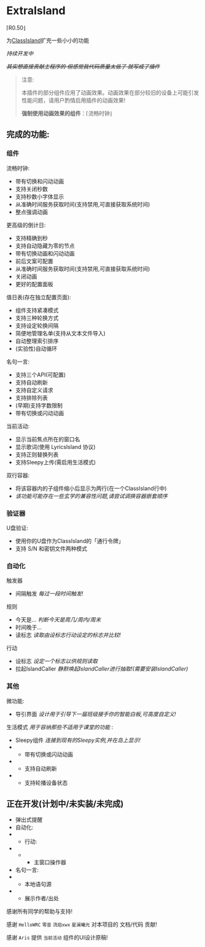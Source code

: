 # ExtraIsland
⌈R0.50⌋

为[ClassIsland](https://classisland.tech/)扩充一些小小的功能

*持续开发中*

*~~其实想直接贡献主程序的 但感觉我代码质量太低了 就写成了插件~~*

> 注意:
>
> 本插件的部分组件应用了动画效果。动画效果在部分较旧的设备上可能引发性能问题，请用户酌情启用插件的动画效果!
>
> __强制使用动画效果的组件__：⌈流畅时钟⌋
>

## 完成的功能:

### 组件
流畅时钟:
- 带有切换和闪动动画
- 支持关闭秒数
- 支持秒数小字体显示
- 从准确时间服务获取时间(支持禁用,可直接获取系统时间)
- 整点强调动画
  
更高级的倒计日:
- 支持精确到秒
- 支持自动隐藏为零的节点
- 带有切换动画和闪动动画
- 前后文案可配置
- 从准确时间服务获取时间(支持禁用,可直接获取系统时间)
- 关闭动画
- 更好的配置面板

值日表(存在独立配置页面):
- 组件支持紧凑模式
- 支持三种轮换方式
- 支持设定轮换间隔
- 简便地管理名单(支持从文本文件导入)
- 自动整理索引排序
- (实验性)自动循环

名句一言:
- 支持三个API(可配置)
- 支持自动刷新
- 支持自定义请求
- 支持排除列表
- (早期)支持字数限制
- 带有切换或闪动动画

当前活动:
- 显示当前焦点所在的窗口名
- 显示歌词(使用 LyricsIsland 协议)
- 支持正则替换列表
- 支持Sleepy上传(需启用生活模式)

双行容器:
- 将该容器内的子组件缩小后显示为两行(在一个ClassIsland行中)
- *该功能可能存在一些玄学的兼容性问题,请尝试调换容器嵌套顺序*

### 验证器
U盘验证:
- 使用你的U盘作为ClassIsland的「通行令牌」
- 支持 S/N 和密钥文件两种模式

### 自动化
触发器
- 间隔触发 *每过一段时间触发!*

规则
- 今天是... *判断今天是周几/周内/周末*
- 时间晚于...
- 读标志 *读取由设标志行动设定的标志并比较!*

行动
- 设标志 *设定一个标志以供规则读取*
- 拉起IslandCaller *静默唤起IslandCaller进行抽取!(需要安装IslandCaller)*
### 其他
微功能:
- 导引界面 *设计用于引导下一届班级接手你的智能白板,可高度自定义!*

生活模式 *用于容纳那些不适用于课堂的功能* :
- Sleepy组件 *连接到现有的Sleepy实例,并在岛上显示!*
- - 带有切换或闪动动画
- - 支持自动刷新
- - 支持轮播设备状态

## 正在开发(计划中/未实装/未完成)
- 弹出式提醒
- 自动化:
- - 行动:
- - - 主窗口操作器
- 名句一言:
- - 本地语句源
- - 展示作者/出处

感谢所有同学的帮助与支持!

感谢 `HelloWRC` `零音` `流焰xwx` `星澜曦光` 对本项目的 文档/代码 贡献!

感谢 `Aris` 提供 `当前活动` 组件的UI设计原稿!